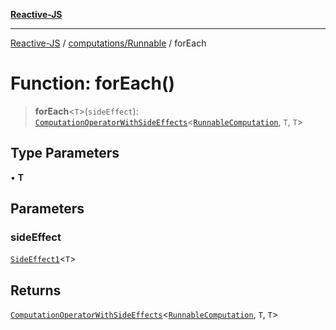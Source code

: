 [**Reactive-JS**](../../../README.md)

***

[Reactive-JS](../../../README.md) / [computations/Runnable](../README.md) / forEach

# Function: forEach()

> **forEach**\<`T`\>(`sideEffect`): [`ComputationOperatorWithSideEffects`](../../type-aliases/ComputationOperatorWithSideEffects.md)\<[`RunnableComputation`](../interfaces/RunnableComputation.md), `T`, `T`\>

## Type Parameters

• **T**

## Parameters

### sideEffect

[`SideEffect1`](../../../functions/type-aliases/SideEffect1.md)\<`T`\>

## Returns

[`ComputationOperatorWithSideEffects`](../../type-aliases/ComputationOperatorWithSideEffects.md)\<[`RunnableComputation`](../interfaces/RunnableComputation.md), `T`, `T`\>
